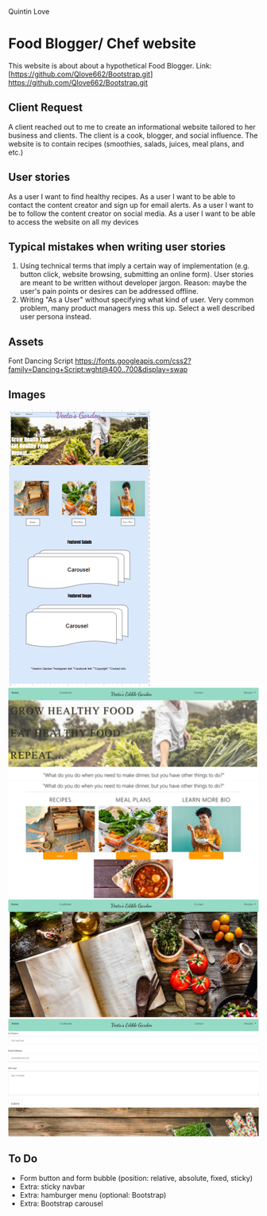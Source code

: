 Quintin Love
# Food Blogger/ Chef website

This website is about about a hypothetical Food Blogger.
Link: [https://github.com/Qlove662/Bootstrap.git] https://github.com/Qlove662/Bootstrap.git


## Client Request

A client reached out to me to create an informational website tailored to her business and 
clients. The client is a cook, blogger, and social influence. The website is to contain recipes
(smoothies, salads, juices, meal plans, and etc.)


## User stories

As a user I want to find healthy recipes.
As a user I want to be able to contact the content creator and sign up for email alerts.
As a user I want to be to follow the content creator on social media.
As a user I want to be able to access the website on all my devices

## Typical mistakes when writing user stories

1. Using technical terms that imply a certain way of implementation (e.g. button click, website browsing, submitting an online form). User stories are meant to be written without developer jargon. Reason: maybe the user's pain points or desires can be addressed offline.
2. Writing "As a User" without specifying what kind of user. Very common problem, many product managers mess this up. Select a well described user persona instead. 


## Assets
Font Dancing Script https://fonts.googleapis.com/css2?family=Dancing+Script:wght@400..700&display=swap



## Images
![Wireframe](<Veetas_ Garden_Wireframe.png>)
![Homepage](<Screenshot_Veetas01.png>)
![Homepage02](<Screenshot_Veetas02.png>)
![Cookbook page](<Screenshot_Cookbook01.png>)
![Contact page](<Screenshot_Contacts01.png>)

## To Do

- Form button and form bubble (position: relative, absolute, fixed, sticky)
- Extra: sticky navbar 
- Extra: hamburger menu (optional: Bootstrap)
- Extra: Bootstrap carousel